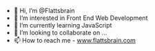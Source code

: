- 👋 Hi, I’m @Flattsbrain
- 👀 I’m interested in Front End Web Development
- 🌱 I’m currently learning JavaScript
- 💞️ I’m looking to collaborate on ...
- 📫 How to reach me - www.flattsbrain.com

<!---
Flattsbrain/Flattsbrain is a ✨ special ✨ repository because its `README.md` (this file) appears on your GitHub profile.
You can click the Preview link to take a look at your changes.
--->
